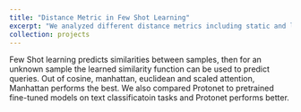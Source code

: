 ```yaml
---
title: "Distance Metric in Few Shot Learning"
excerpt: "We analyzed different distance metrics including static and learned distance metrics in Prototypical Networks. [(Link to paper)](https://drive.google.com/file/d/121DAsB994XF6JTmlby_YYRhutrbs63Fc/view) <br/><img src='proto.png' width='300'>"
collection: projects
---
```


Few Shot learning predicts similarities between samples, then for an unknown sample the learned similarity function can be used to predict queries. Out of cosine, manhattan, euclidean and scaled attention, Manhattan performs the best. We also compared Protonet to pretrained fine-tuned models on text classificatoin tasks and Protonet performs better.  


